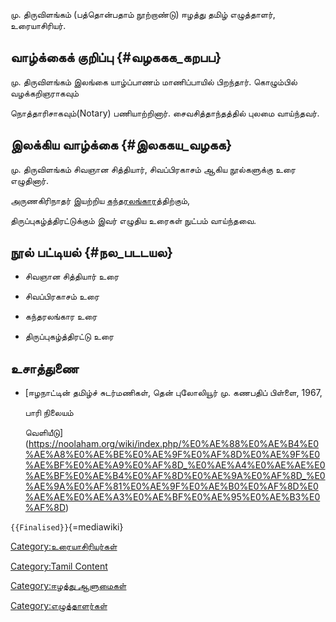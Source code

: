 மு. திருவிளங்கம் (பத்தொன்பதாம் நூற்றாண்டு) ஈழத்து தமிழ் எழுத்தாளர், உரையாசிரியர்.

## வாழ்க்கைக் குறிப்பு {#வழககக_கறபப}

மு. திருவிளங்கம் இலங்கை யாழ்ப்பாணம் மாணிப்பாயில் பிறந்தார். கொழும்பில் வழக்கறிஞராகவும்
நொத்தாரிசாகவும்(Notary) பணியாற்றினார். சைவசித்தாந்தத்தில் புலமை வாய்ந்தவர்.

## இலக்கிய வாழ்க்கை {#இலககய_வழகக}

மு. திருவிளங்கம் சிவஞான சித்தியார், சிவப்பிரகாசம் ஆகிய நூல்களுக்கு உரை எழுதினார்.
அருணகிரிநாதர் இயற்றிய [கந்தரலங்காரத](கந்தரலங்காரம் "wikilink")்திற்கும்,
திருப்புகழ்த்திரட்டுக்கும் இவர் எழுதிய உரைகள் நுட்பம் வாய்ந்தவை.

## நூல் பட்டியல் {#நல_படடயல}

-   சிவஞான சித்தியார் உரை
-   சிவப்பிரகாசம் உரை
-   கந்தரலங்கார உரை
-   திருப்புகழ்த்திரட்டு உரை

## உசாத்துணை

-   [ஈழநாட்டின் தமிழ்ச் சுடர்மணிகள், தென் புலோலியூர் மு. கணபதிப் பிள்ளை, 1967,
    பாரி நிலையம்
    வெளியீடு](https://noolaham.org/wiki/index.php/%E0%AE%88%E0%AE%B4%E0%AE%A8%E0%AE%BE%E0%AE%9F%E0%AF%8D%E0%AE%9F%E0%AE%BF%E0%AE%A9%E0%AF%8D_%E0%AE%A4%E0%AE%AE%E0%AE%BF%E0%AE%B4%E0%AF%8D%E0%AE%9A%E0%AF%8D_%E0%AE%9A%E0%AF%81%E0%AE%9F%E0%AE%B0%E0%AF%8D%E0%AE%AE%E0%AE%A3%E0%AE%BF%E0%AE%95%E0%AE%B3%E0%AF%8D)

`{{Finalised}}`{=mediawiki}

[Category:உரையாசிரியர்கள்](Category:உரையாசிரியர்கள் "wikilink")
[Category:Tamil Content](Category:Tamil_Content "wikilink")
[Category:ஈழத்து ஆளுமைகள்](Category:ஈழத்து_ஆளுமைகள் "wikilink")
[Category:எழுத்தாளர்கள்](Category:எழுத்தாளர்கள் "wikilink")
